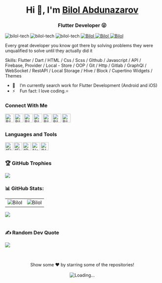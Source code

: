 <h1 align="center"> Hi 👋, I'm <a href="http://t.me/Bilol0004">Bilol Abdunazarov</a></h1>
<h3 align="center">Flutter Developer 😜</h3>

<div class="row">
    <img src="https://img.shields.io/github/followers/bilol-tech?label=Github%20followers&style=for-the-badge" alt="bilol-tech" />
    <img src="https://img.shields.io/github/stars/bilol-tech?label=Github%20stars&style=for-the-badge" alt="bilol-tech" />
    <img  src="https://komarev.com/ghpvc/?username=bilol-tech&label=Profile Views&color=blue&style=for-the-badge" alt="bilol-tech" />
    <a href="https://www.linkedin.com/in/bilol-tech/"><img src="https://img.shields.io/badge/-CONNECT-blue?style=for-the-badge&logo=Linkedin&link=https://www.linkedin.com/in/bilol-tech/" alt="Bilol" /> </a>
    <a href="https://t.me/biloltech"><img src="https://img.shields.io/badge/-CONNECT-blue?style=for-the-badge&logo=Telegram&link=https://t.me/biloltech" alt="Bilol" /> </a>
    <a href="https://instragram/bilol_tech/"><img src="https://img.shields.io/badge/-CONNECT-blue?style=for-the-badge&logo=Instagram&link=https://instagram/bilol_tech" alt="Bilol" /> </a>
</div>

Every great developer you know got there by solving problems they were unqualified to solve until they actually did it

Skills: Flutter / Dart / HTML / Css / Scss / GIthub / Javascript / API / Firebase, Provider / Local - Store / OOP / Git / Http / Gitlab / GraphQl / WebSocket / RestAPI / Local Storage / Hive / Block / Cupertino Widgets / Themes

- 🔭 &ensp; I’m currently search work for Flutter Development (Android and iOS)
- ⚡ &ensp; Fun fact: I love coding.⭐
  
### Connect With Me

[<img align="left" alt="Bilol Abdunazarov | Website" width="28px" src="https://www.vectorlogo.zone/logos/telegram/telegram-tile.svg" />][telegram]
[<img align="left" alt="Bilol Abdunazarov | Gmail" width="28px" src="https://www.vectorlogo.zone/logos/gmail/gmail-tile.svg" />][mail]
[<img align="left" alt="Bilol Abdunazarov | YouTube" width="28px" src="https://www.vectorlogo.zone/logos/youtube/youtube-tile.svg" />][youtube]
[<img align="left" alt="Bilol Abdunazarov | Twitter" width="28px" src="https://www.vectorlogo.zone/logos/twitter/twitter-tile.svg" />][twitter]
[<img align="left" alt="Bilol Abdunazarov | LinkedIn" width="28px" src="https://www.vectorlogo.zone/logos/linkedin/linkedin-tile.svg" />][linkedin]
[<img align="left" alt="Bilol Abdunazarov | Instagram" width="28px" src="https://www.vectorlogo.zone/logos/instagram/instagram-tile.svg" />][instagram]
[<img align="left" alt="Bilol Abdunazarov | Facebook" width="28px" src="https://www.vectorlogo.zone/logos/facebook/facebook-tile.svg" />][facebook]

<br />
<br />

### Languages and Tools

[<img align="left" alt=“Flutter” width="26px" src="https://www.vectorlogo.zone/logos/flutterio/flutterio-icon.svg" />][flutter]
[<img align="left" alt=“Firebase” width="26px" src="https://www.vectorlogo.zone/logos/firebase/firebase-icon.svg" />][firebase]
[<img align="left" alt=“Dart” width="26px" src="https://www.vectorlogo.zone/logos/dartlang/dartlang-icon.svg" />][dart]
[<img align="left" alt=“Java” width="26px" src="https://www.vectorlogo.zone/logos/java/java-icon.svg" />][javaScript]
[<img align="left" alt=“VSCode” width="26px" src="https://www.vectorlogo.zone/logos/visualstudio_code/visualstudio_code-icon.svg" />][vscode]

<br />
<br />

### 🏆 GitHub Trophies
![](https://github-profile-trophy.vercel.app/?username=bilol-tech&theme=darkhub&no-frame=false&no-bg=true&margin-w=4)



### 📊 GitHub Stats:
<table cellspacing="0" cellpadding="0" style="border:none;">
  <tr>
    <td>
      <img align="center" src="https://github-readme-stats.vercel.app/api?username=bilol-tech&show_icons=true&locale=en" alt="Bilol" />
    </td>
    <td>
      <img align="center" src="https://github-readme-streak-stats.herokuapp.com/?user=bilol-tech&" alt="Bilol" />
    </td>
   </tr>
</table>
<!-- <table cellspacing="0" cellpadding="0" style="border:none;">
  <tr>
    <td>
      <img align="center" src="https://activity-graph.herokuapp.com/graph?username=Bilol4391" alt="Bilol's Github Status"/>    
    </td> 
   </tr>
</table> -->

<a href="https://github.com/bilol-tech">
  <img align="center" src="https://github-readme-stats.vercel.app/api/top-langs/?username=bilol-tech&theme=light&hide_langs_below=1" />
</a>

<br />
<br />


### ✍️ Random Dev Quote
![](https://quotes-github-readme.vercel.app/api?type=horizontal&theme=radical)

<br />
<br /> 

<div align="center">
Show some ❤️ by starring some of the repositories!
<br />
<br />
<img align="center" src = "https://profile-counter.glitch.me/bilol-tech/count.svg" alt ="Loading...">
</div>

<br />
<br />

[telegram]: http://t.me/biloltech
[mail]: https://mail.google.com/mail/u/0/#inbox
[twitter]: https://twitter.com/Bilol8480
[youtube]: https://www.youtube.com/@bilol_tech
[linkedin]: https://www.linkedin.com/in/bilol-tech/
[github]: https://github.com/bilol-tech
[instagram]: https://www.instagram.com/bilol_tech
[facebook]: https://www.facebook.com/bilol.abdunazarov.96
[flutter]: https://flutter.dev
[dart]: https://dart.dev
[vscode]: https://code.visualstudio.com
[firebase]: https://firebase.google.com
[javaScript]: https://www.javascript.com/
[swift]: https://developer.apple.com/swift/
[kotlin]: https://kotlinlang.org

